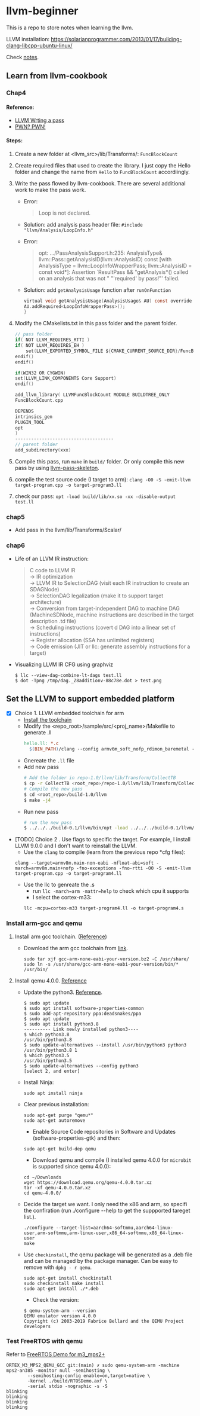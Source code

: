 # llvm-beginner

This is a repo to store notes when learning the llvm.

LLVM installation: https://solarianprogrammer.com/2013/01/17/building-clang-libcpp-ubuntu-linux/

Check [notes](https://github.com/mintancy/llvm-beginner/blob/main/notes.md).

## Learn from llvm-cookbook

### Chap4

#### Reference: 
- [LLVM Wrting a pass](https://llvm.org/docs/WritingAnLLVMPass.html)
- [PWN? PWN!](https://ch4r1l3.github.io/2019/05/02/LLVM-%E5%88%9D%E6%8E%A2-1-%E7%AE%80%E5%8D%95Pass%E7%BC%96%E5%86%99/)

#### Steps:
1. Create a new folder at <llvm_src>/lib/Transforms/: `FuncBlockCount`
2. Create required files that used to create the library. I just copy the Hello folder and change the name from `Hello` to `FuncBlockCount` accordiingly.
3. Write the pass flowed by llvm-cookbook. There are several additional work to make the pass work.
    -  Error:
        > Loop is not declared.
    - Solution: add analysis pass header file: `#include "llvm/Analysis/LoopInfo.h"`
    - Error: 
        > opt: .../PassAnalysisSupport.h:235: AnalysisType& llvm::Pass::getAnalysisID(llvm::AnalysisID) const [with AnalysisType = llvm::LoopInfoWrapperPass; llvm::AnalysisID = const void*]: Assertion `ResultPass && "getAnalysis*() called on an analysis that was not " "'required' by pass!"' failed.

    - Solution: add `getAnalysisUsage` function after `runOnFunction`
        ```c
        virtual void getAnalysisUsage(AnalysisUsage& AU) const override {
        AU.addRequired<LoopInfoWrapperPass>();
        }
        ```
4. Modify the CMakelists.txt in this pass folder and the parent folder.
    ```c
    // pass folder
    if( NOT LLVM_REQUIRES_RTTI )
    if( NOT LLVM_REQUIRES_EH )
        set(LLVM_EXPORTED_SYMBOL_FILE ${CMAKE_CURRENT_SOURCE_DIR}/FuncBlockCount.exports)
    endif()
    endif()

    if(WIN32 OR CYGWIN)
    set(LLVM_LINK_COMPONENTS Core Support)
    endif()

    add_llvm_library( LLVMFuncBlockCount MODULE BUILDTREE_ONLY
    FuncBlockCount.cpp

    DEPENDS
    intrinsics_gen
    PLUGIN_TOOL
    opt
    )
    -------------------------------------
    // parent folder
    add_subdirectory(xxx)
    ```
5. Compile this pass, run `make` in `build/` folder. Or only compile this new pass by using [llvm-pass-skeleton](https://github.com/sampsyo/llvm-pass-skeleton).

6. compile the test source code (I target to arm): `clang -O0 -S -emit-llvm target-program.cpp -o target-program3.ll`
7. check our pass: `opt -load build/lib/xx.so -xx -disable-output test.ll
`

### chap5

- Add pass in the llvm/lib/Transforms/Scalar/

### chap6

- Life of an LLVM IR instruction:
    > C code to LLVM IR \
    &rarr; IR optimization \
    &rarr; LLVM IR to SelectionDAG (visit each IR instruction to create an SDAGNode) \
    &rarr; SelectionDAG legalization (make it to support target architecture) \
    &rarr; Conversion from target-independent DAG to machine DAG (MachineSDNode, machine instructions are described in the target description .td file) \
    &rarr; Scheduling instructions (covert d DAG into a linear set of instructions) \
    &rarr; Register allocation (SSA has unlimited registers) \
    &rarr; Code emission (JIT or llc: generate assembly instructions for a target)

- Visualizing LLVM IR CFG using graphviz

    ```shell
    $ llc --view-dag-combine-lt-dags test.ll
    $ dot -Tpng /tmp/dag._Z8additionv-88c78e.dot > test.png
    ```
## Set the LLVM to support embedded platform

- [x] Choice 1. LLVM embedded toolchain for arm
  - [Install the toolchain](https://github.com/ARM-software/LLVM-embedded-toolchain-for-Arm) 
  - Modify the <repo_root>/sample/src/<proj_name>/Makefile to generate .ll
    ```Makefile
    hello.ll: *.c
      $(BIN_PATH)/clang --config armv6m_soft_nofp_rdimon_baremetal -g -T ../../ldscripts/microbit.ld -O0 -S -emit-llvm hello.c -o hello.ll
    ```
  - Gnereate the `.ll` file
  - Add new pass
    ```sh
    # Add the folder in repo-1.0/llvm/lib/Transform/CollectTB
    $ cp -r CollectTB <root_repo>/repo-1.0/llvm/lib/Transform/CollectTB
    # Compile the new pass
    $ cd <root_repo>/build-1.0/llvm
    $ make -j4
    ```
  - Run new pass
    ```sh
    # run the new pass
    $ ../../../build-0.1/llvm/bin/opt -load ../../../build-0.1/llvm/lib/LLVMCollectTB.so -collecttb -disable-output hello.ll
    ```

- [TODO] Choice 2 . Use flags to specific the target. 
For example, I install LLVM 9.0.0 and I don't want to reinstall the LLVM.
    - Use the `clang` to compile (learn from the previous repo *cfg files):
    ```shell
    clang --target=armv8m.main-non-eabi -mfloat-abi=soft -march=armv8m.main+nofp -fno-exceptions -fno-rtti -O0 -S -emit-llvm target-program.cpp -o target-program4.ll
    ```
    - Use the llc to genreate the .s
        - run `llc -march=arm -mattr=help` to check which cpu it supports
        - I select the cortex-m33:
        ```shell
        llc -mcpu=cortex-m33 target-program4.ll -o target-program4.s
        ```

### Install arm-gcc and qemu

1. Install arm gcc toolchain. ([Reference](https://askubuntu.com/questions/1243252/how-to-install-arm-none-eabi-gdb-on-ubuntu-20-04-lts-focal-fossa))
    - Download the arm gcc toolchain from [link](https://developer.arm.com/tools-and-software/open-source-software/developer-tools/gnu-toolchain/gnu-rm/downloads).
        ```shell
        sudo tar xjf gcc-arm-none-eabi-your-version.bz2 -C /usr/share/
        sudo ln -s /usr/share/gcc-arm-none-eabi-your-version/bin/* /usr/bin/
        ```

2. Install qemu 4.0.0. [Reference](https://askubuntu.com/questions/1067722/how-do-i-install-qemu-3-0-on-ubuntu-18-04)
    - Update the python3. [Reference](https://www.atjiang.com/update-python3-on-ubuntu/).
        ```shell
        $ sudo apt update
        $ sudo apt install software-properties-common
        $ sudo add-apt-repository ppa:deadsnakes/ppa
        $ sudo apt update
        $ sudo apt install python3.8
        ---------- Link newly installed python3----
        $ which python3.8
        /usr/bin/python3.8
        $ sudo update-alternatives --install /usr/bin/python3 python3 /usr/bin/python3.8 1
        $ which python3.5
        /usr/bin/python3.5
        $ sudo update-alternatives --config python3
        [select 2, and enter]
        ```
    - Install Ninja: 
        ```shell
        sudo apt install ninja
        ```
    - Clear previous installation: 
        ```shell
        sudo apt-get purge "qemu*"
        sudo apt-get autoremove
        ```
        - Enable Source Code repositories in Software and Updates (software-properties-gtk) and then: 
        ```shell
        sudo apt-get build-dep qemu
        ```
        - Download qemu and compile (I installed qemu 4.0.0 for `microbit` is supported since qemu 4.0.0):
        ```shell
        cd ~/Downloads
        wget https://download.qemu.org/qemu-4.0.0.tar.xz
        tar -xf qemu-4.0.0.tar.xz
        cd qemu-4.0.0/
        ```
    - Decide the target we want.
    I only need the x86 and arm, so specifi the confiration (run ./configure --help to get the suppported tareget list.). 
        ```shell
        ./configure --target-list=aarch64-softmmu,aarch64-linux-user,arm-softmmu,arm-linux-user,x86_64-softmmu,x86_64-linux-user 
        make
        ```
    - Use `checkinstall`, the qemu package will be generated as a .deb file and can be managed by the package manager.
    Can be easy to remove with `dpkg - r qemu`.
        ```shell
        sudo apt-get install checkinstall
        sudo checkinstall make install
        sudo apt-get install ./*.deb
        ```
        - Check the version:
        ```shell
        $ qemu-system-arm --version
        QEMU emulator version 4.0.0
        Copyright (c) 2003-2019 Fabrice Bellard and the QEMU Project developers
        ```

### Test FreeRTOS with qemu

Refer to [FreeRTOS Demo for m3_mps2+](https://github.com/FreeRTOS/FreeRTOS/tree/main/FreeRTOS/Demo/CORTEX_M3_MPS2_QEMU_GCC)

```shell
ORTEX_M3_MPS2_QEMU_GCC git:(main) ✗ sudo qemu-system-arm -machine mps2-an385 -monitor null -semihosting \
        --semihosting-config enable=on,target=native \
        -kernel ./build/RTOSDemo.axf \
        -serial stdio -nographic -s -S
blinking
blinking
blinking
blinking
```
